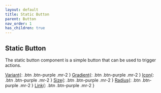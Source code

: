 ```yaml
---
layout: default
title: Static Button
parent: Button
nav_order: 1
has_children: true
---
```


## Static Button

The static button component is a simple button that can be used to trigger actions.

[Variant](./variant){: .btn .btn-purple .mr-2 }
[Gradient](./gradient){: .btn .btn-purple .mr-2 }
[Icon](./icon){: .btn .btn-purple .mr-2 }
[Size](./size){: .btn .btn-purple .mr-2 }
[Radius](./radius){: .btn .btn-purple .mr-2 }
[Link](./link){: .btn .btn-purple .mr-2 }
